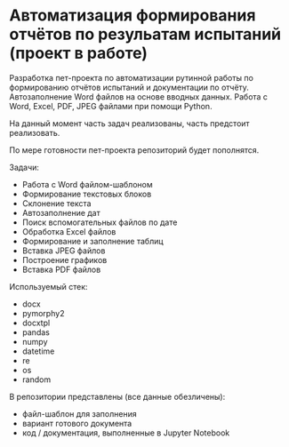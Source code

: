 # Автоматизация формирования отчётов по резульатам испытаний (проект в работе) 

Разработка пет-проекта по автоматизации рутинной работы по формированию отчётов испытаний и документации по отчёту. 
Автозаполнение Word файлов на основе вводных данных.
Работа с Word, Excel, PDF, JPEG файлами при помощи Python.

На данный момент часть задач реализованы, часть предстоит реализовать.

По мере готовности пет-проекта репозиторий будет пополнятся.

Задачи:

- Работа с Word файлом-шаблоном
- Формирование текстовых блоков
- Склонение текста 
- Автозаполнение дат
- Поиск вспомогательных файлов по дате
- Обработка Excel файлов
- Формирование и заполнение таблиц
- Вставка JPEG файлов
- Построение графиков
- Вставка PDF файлов


Используемый стек:

- docx
- pymorphy2
- docxtpl 
- pandas
- numpy 
- datetime
- re
- os
- random

В репозитории представлены (все данные обезличены): 

- файл-шаблон для заполнения
- вариант готового документа
- код / документация, выполненные в Jupyter Notebook
